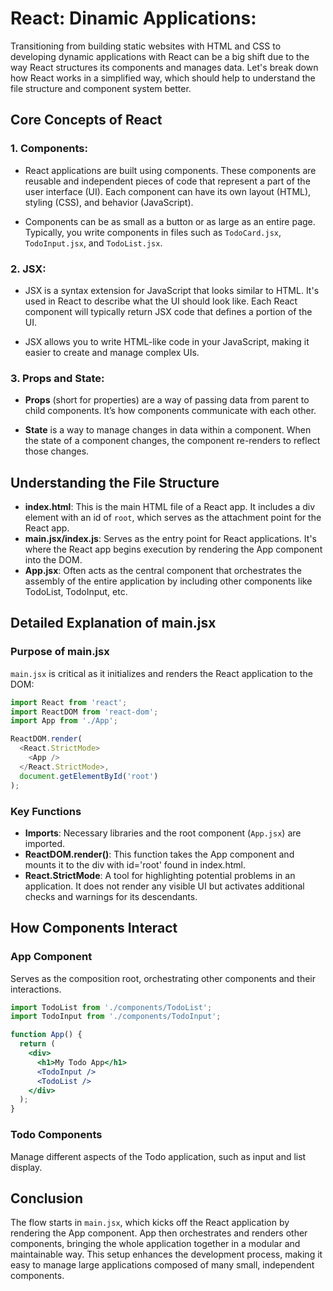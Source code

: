 # React: Dinamic Applications:

Transitioning from building static websites with HTML and CSS to developing dynamic applications with React can be a big shift due to the way React structures its components and manages data. Let's break down how React works in a simplified way, which should help to understand the file structure and component system better.

## Core Concepts of React
### 1. Components:
* React applications are built using components. These components are reusable and independent pieces of code that represent a part of the user interface (UI). Each component can have its own layout (HTML), styling (CSS), and behavior (JavaScript).

* Components can be as small as a button or as large as an entire page. Typically, you write components in files such as `TodoCard.jsx`, `TodoInput.jsx`, and `TodoList.jsx`.

### 2. JSX:
* JSX is a syntax extension for JavaScript that looks similar to HTML. It's used in React to describe what the UI should look like. Each React component will typically return JSX code that defines a portion of the UI.

* JSX allows you to write HTML-like code in your JavaScript, making it easier to create and manage complex UIs.

### 3. Props and State:
* **Props** (short for properties) are a way of passing data from parent to child components. It’s how components communicate with each other.

* **State** is a way to manage changes in data within a component. When the state of a component changes, the component re-renders to reflect those changes.

## Understanding the File Structure
- **index.html**: This is the main HTML file of a React app. It includes a div element with an id of `root`, which serves as the attachment point for the React app.
- **main.jsx/index.js**: Serves as the entry point for React applications. It's where the React app begins execution by rendering the App component into the DOM.
- **App.jsx**: Often acts as the central component that orchestrates the assembly of the entire application by including other components like TodoList, TodoInput, etc.

## Detailed Explanation of main.jsx

### Purpose of main.jsx
`main.jsx` is critical as it initializes and renders the React application to the DOM:

```javascript
import React from 'react';
import ReactDOM from 'react-dom';
import App from './App';

ReactDOM.render(
  <React.StrictMode>
    <App />
  </React.StrictMode>,
  document.getElementById('root')
);
```

### Key Functions

- **Imports**: Necessary libraries and the root component (`App.jsx`) are imported.
- **ReactDOM.render()**: This function takes the App component and mounts it to the div with id='root' found in index.html.
- **React.StrictMode**: A tool for highlighting potential problems in an application. It does not render any visible UI but activates additional checks and warnings for its descendants.

## How Components Interact

### App Component

Serves as the composition root, orchestrating other components and their interactions.

```jsx
import TodoList from './components/TodoList';
import TodoInput from './components/TodoInput';

function App() {
  return (
    <div>
      <h1>My Todo App</h1>
      <TodoInput />
      <TodoList />
    </div>
  );
}
```

### Todo Components

Manage different aspects of the Todo application, such as input and list display.

## Conclusion

The flow starts in `main.jsx`, which kicks off the React application by rendering the App component. App then orchestrates and renders other components, bringing the whole application together in a modular and maintainable way. This setup enhances the development process, making it easy to manage large applications composed of many small, independent components.